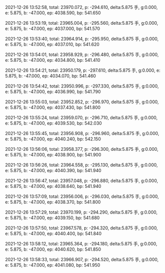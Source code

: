 2021-12-26 13:52:58, total: 23970.072, p: -294.610, delta:5.875 手, g:0.000, e: 5.875, b: -47.000, ep: 4038.590, bp: 541.650

2021-12-26 13:53:19, total: 23965.004, p: -295.560, delta:5.875 手, g:0.000, e: 5.875, b: -47.000, ep: 4037.000, bp: 541.570

2021-12-26 13:53:40, total: 23964.914, p: -295.950, delta:5.875 手, g:0.000, e: 5.875, b: -47.000, ep: 4037.010, bp: 541.620

2021-12-26 13:54:01, total: 23958.929, p: -296.480, delta:5.875 手, g:0.000, e: 5.875, b: -47.000, ep: 4034.800, bp: 541.410

2021-12-26 13:54:21, total: 23950.179, p: -297.610, delta:5.875 手, g:0.000, e: 5.875, b: -47.000, ep: 4034.070, bp: 541.460

2021-12-26 13:54:42, total: 23950.996, p: -297.330, delta:5.875 手, g:0.000, e: 5.875, b: -47.000, ep: 4036.990, bp: 541.790

2021-12-26 13:55:03, total: 23952.852, p: -296.970, delta:5.875 手, g:0.000, e: 5.875, b: -47.000, ep: 4037.430, bp: 541.800

2021-12-26 13:55:24, total: 23959.070, p: -296.710, delta:5.875 手, g:0.000, e: 5.875, b: -47.000, ep: 4039.530, bp: 542.030

2021-12-26 13:55:45, total: 23956.908, p: -296.960, delta:5.875 手, g:0.000, e: 5.875, b: -47.000, ep: 4040.240, bp: 542.150

2021-12-26 13:56:06, total: 23958.377, p: -296.300, delta:5.875 手, g:0.000, e: 5.875, b: -47.000, ep: 4038.900, bp: 541.900

2021-12-26 13:56:26, total: 23964.558, p: -295.130, delta:5.875 手, g:0.000, e: 5.875, b: -47.000, ep: 4040.390, bp: 541.940

2021-12-26 13:56:47, total: 23957.048, p: -296.880, delta:5.875 手, g:0.000, e: 5.875, b: -47.000, ep: 4038.640, bp: 541.940

2021-12-26 13:57:09, total: 23956.006, p: -296.030, delta:5.875 手, g:0.000, e: 5.875, b: -47.000, ep: 4038.370, bp: 541.800

2021-12-26 13:57:29, total: 23970.199, p: -294.290, delta:5.875 手, g:0.000, e: 5.875, b: -47.000, ep: 4039.150, bp: 541.680

2021-12-26 13:57:50, total: 23967.578, p: -294.320, delta:5.875 手, g:0.000, e: 5.875, b: -47.000, ep: 4040.400, bp: 541.840

2021-12-26 13:58:12, total: 23965.364, p: -294.180, delta:5.875 手, g:0.000, e: 5.875, b: -47.000, ep: 4040.620, bp: 541.850

2021-12-26 13:58:33, total: 23966.907, p: -294.520, delta:5.875 手, g:0.000, e: 5.875, b: -47.000, ep: 4041.080, bp: 541.950